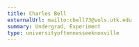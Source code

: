 ```yaml
---
title: Charles Bell
externalUrl: mailto:cbell73@vols.utk.edu
summary: Undergrad, Experiment
type: universityoftennesseeknoxville
---
```

